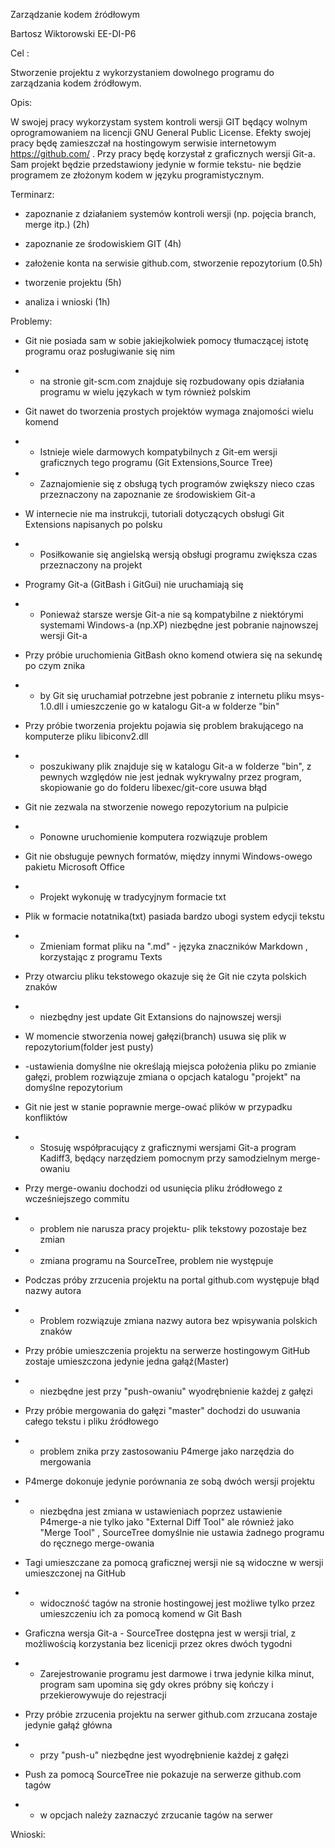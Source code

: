 Zarządzanie kodem źródłowym



Bartosz Wiktorowski EE-DI-P6



Cel :

Stworzenie projektu z wykorzystaniem dowolnego programu do zarządzania kodem
źródłowym.

Opis:

W swojej pracy wykorzystam system kontroli wersji GIT będący wolnym
oprogramowaniem na licencji GNU General Public License. Efekty swojej pracy będę
zamieszczał  na hostingowym serwisie internetowym  https://github.com/ . Przy
pracy będę korzystał z graficznych wersji Git-a. Sam projekt będzie
przedstawiony jedynie w formie tekstu- nie będzie programem ze złożonym kodem w
języku programistycznym.



Terminarz:

-   zapoznanie z działaniem systemów kontroli wersji (np. pojęcia branch, merge
    itp.) (2h)

-   zapoznanie ze środowiskiem GIT (4h)

-   założenie konta na serwisie github.com, stworzenie repozytorium (0.5h)

-   tworzenie projektu (5h)

-   analiza i wnioski (1h)



Problemy:

-   Git nie posiada sam w sobie jakiejkolwiek pomocy tłumaczącej istotę programu
    oraz posługiwanie się nim

-   - na stronie git-scm.com znajduje się rozbudowany opis działania programu w
    wielu językach w tym również polskim



-   Git nawet do tworzenia prostych projektów wymaga znajomości wielu komend

-   - Istnieje wiele darmowych kompatybilnych z Git-em wersji graficznych tego
    programu (Git Extensions,Source Tree)

-   - Zaznajomienie się z obsługą tych programów zwiększy nieco czas
    przeznaczony na zapoznanie ze środowiskiem Git-a



-   W internecie nie ma instrukcji, tutoriali dotyczących obsługi Git Extensions
    napisanych po polsku

-   - Posiłkowanie się angielską wersją obsługi programu zwiększa czas
    przeznaczony na projekt



-   Programy Git-a (GitBash i GitGui) nie uruchamiają się

-   - Ponieważ starsze wersje Git-a nie są kompatybilne z niektórymi systemami
    Windows-a (np.XP) niezbędne jest pobranie najnowszej wersji Git-a



-   Przy próbie uruchomienia GitBash okno komend otwiera się na sekundę po czym
    znika

-   - by Git się uruchamiał potrzebne jest pobranie z internetu pliku
    msys-1.0.dll i umieszczenie go w katalogu Git-a w folderze "bin"



-   Przy próbie tworzenia projektu pojawia się problem brakującego na komputerze
    pliku libiconv2.dll

-   - poszukiwany plik znajduje się w katalogu Git-a w folderze "bin", z pewnych
    względów nie jest jednak wykrywalny przez program, skopiowanie go do folderu
    libexec/git-core usuwa błąd



-   Git nie zezwala na stworzenie nowego repozytorium na pulpicie

-   - Ponowne uruchomienie komputera rozwiązuje problem



-   Git nie obsługuje pewnych formatów, między innymi Windows-owego pakietu
    Microsoft Office

-   - Projekt wykonuję w tradycyjnym formacie txt



-   Plik w formacie notatnika(txt) pasiada bardzo ubogi system edycji tekstu

-   - Zmieniam format pliku na ".md" - języka znaczników Markdown , korzystając
    z programu Texts



-   Przy otwarciu pliku tekstowego okazuje się że Git nie czyta polskich znaków

-   - niezbędny jest update Git Extansions do najnowszej wersji



-   W momencie stworzenia nowej gałęzi(branch) usuwa się plik w
    repozytorium(folder jest pusty)

-   -ustawienia domyślne nie określają miejsca położenia pliku po zmianie
    gałęzi, problem rozwiązuje zmiana o opcjach katalogu "projekt" na domyślne
    repozytorium



-   Git nie jest w stanie poprawnie merge-ować plików w przypadku konfliktów

-   - Stosuję współpracujący z graficznymi wersjami Git-a program Kadiff3,
    będący narzędziem pomocnym przy samodzielnym merge-owaniu



-   Przy merge-owaniu dochodzi od usunięcia pliku źródłowego z  wcześniejszego
    commitu

-   - problem nie narusza pracy projektu- plik tekstowy pozostaje bez zmian

-   - zmiana programu na SourceTree, problem nie występuje



-   Podczas próby zrzucenia projektu na portal github.com występuje błąd nazwy
    autora

-   - Problem rozwiązuje zmiana nazwy autora bez wpisywania polskich znaków



-   Przy próbie umieszczenia projektu na serwerze hostingowym GitHub zostaje
    umieszczona jedynie jedna gałąź(Master)

-   - niezbędne jest przy "push-owaniu" wyodrębnienie każdej z gałęzi



-   Przy próbie mergowania do gałęzi "master" dochodzi do usuwania całego tekstu
    i pliku źródłowego

-   - problem znika przy zastosowaniu P4merge jako narzędzia do mergowania



-   P4merge dokonuje jedynie porównania ze sobą dwóch wersji projektu

-   - niezbędna jest zmiana w ustawieniach poprzez ustawienie P4merge-a nie
    tylko jako "External Diff Tool" ale również jako "Merge Tool" , SourceTree
    domyślnie nie ustawia żadnego programu do ręcznego merge-owania



-   Tagi umieszczane za pomocą graficznej wersji nie są widoczne w wersji
    umieszczonej na GitHub

-   - widoczność tagów na stronie hostingowej jest możliwe tylko przez
    umieszczeniu ich za pomocą komend w Git Bash



-   Graficzna wersja Git-a - SourceTree dostępna jest w wersji trial, z
    możliwością korzystania bez licenicji przez okres dwóch tygodni

-   - Zarejestrowanie programu jest darmowe i trwa jedynie kilka minut, program
    sam upomina się gdy okres próbny się kończy i przekierowywuje do rejestracji



-   Przy próbie zrzucenia projektu na serwer github.com zrzucana zostaje jedynie
    gałąź główna

-   - przy "push-u" niezbędne jest wyodrębnienie każdej z gałęzi



-   Push za pomocą SourceTree nie pokazuje na serwerze github.com tagów

-   - w opcjach należy zaznaczyć zrzucanie tagów na serwer



Wnioski:




